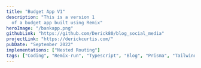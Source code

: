 ```yaml
---
title: "Budget App V1"
description: "This is a version 1
  of a budget app built using Remix"
heroImage: "/bankapp.png"
githubLink: "https://github.com/Derick80/blog_social_media"
projectLink: "https://derickcurtis.com/"
pubDate: "September 2022"
implementations: ["Nested Routing"]
tags: ["Coding", "Remix-run", "Typescript", "Blog", "Prisma", "Tailwindcss"]
---
```

